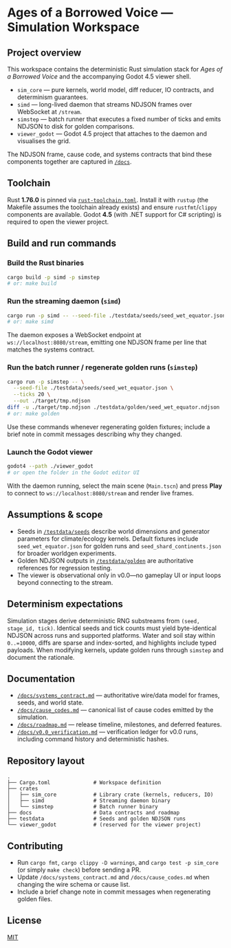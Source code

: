 # Ages of a Borrowed Voice — Simulation Workspace

## Project overview

This workspace contains the deterministic Rust simulation stack for *Ages of a Borrowed Voice* and the accompanying Godot 4.5 viewer shell.

* `sim_core` — pure kernels, world model, diff reducer, IO contracts, and determinism guarantees.
* `simd` — long-lived daemon that streams NDJSON frames over WebSocket at `/stream`.
* `simstep` — batch runner that executes a fixed number of ticks and emits NDJSON to disk for golden comparisons.
* `viewer_godot` — Godot 4.5 project that attaches to the daemon and visualises the grid.

The NDJSON frame, cause code, and systems contracts that bind these components together are captured in [`/docs`](docs/).

## Toolchain

Rust **1.76.0** is pinned via [`rust-toolchain.toml`](rust-toolchain.toml). Install it with `rustup` (the Makefile assumes the toolchain already exists) and ensure `rustfmt`/`clippy` components are available. Godot **4.5** (with .NET support for C# scripting) is required to open the viewer project.

## Build and run commands

### Build the Rust binaries

```bash
cargo build -p simd -p simstep
# or: make build
```

### Run the streaming daemon (`simd`)

```bash
cargo run -p simd -- --seed-file ./testdata/seeds/seed_wet_equator.json --port 8080
# or: make simd
```

The daemon exposes a WebSocket endpoint at `ws://localhost:8080/stream`, emitting one NDJSON frame per line that matches the systems contract.

### Run the batch runner / regenerate golden runs (`simstep`)

```bash
cargo run -p simstep -- \
  --seed-file ./testdata/seeds/seed_wet_equator.json \
  --ticks 20 \
  --out ./target/tmp.ndjson
diff -u ./target/tmp.ndjson ./testdata/golden/seed_wet_equator.ndjson
# or: make golden
```

Use these commands whenever regenerating golden fixtures; include a brief note in commit messages describing why they changed.

### Launch the Godot viewer

```bash
godot4 --path ./viewer_godot
# or open the folder in the Godot editor UI
```

With the daemon running, select the main scene (`Main.tscn`) and press **Play** to connect to `ws://localhost:8080/stream` and render live frames.

## Assumptions & scope

* Seeds in [`/testdata/seeds`](testdata/seeds/) describe world dimensions and generator parameters for climate/ecology kernels. Default fixtures include `seed_wet_equator.json` for golden runs and `seed_shard_continents.json` for broader worldgen experiments.
* Golden NDJSON outputs in [`/testdata/golden`](testdata/golden/) are authoritative references for regression testing.
* The viewer is observational only in v0.0—no gameplay UI or input loops beyond connecting to the stream.

## Determinism expectations

Simulation stages derive deterministic RNG substreams from `(seed, stage_id, tick)`. Identical seeds and tick counts must yield byte-identical NDJSON across runs and supported platforms. Water and soil stay within `0..=10000`, diffs are sparse and index-sorted, and highlights include typed payloads. When modifying kernels, update golden runs through `simstep` and document the rationale.

## Documentation

* [`/docs/systems_contract.md`](docs/systems_contract.md) — authoritative wire/data model for frames, seeds, and world state.
* [`/docs/cause_codes.md`](docs/cause_codes.md) — canonical list of cause codes emitted by the simulation.
* [`/docs/roadmap.md`](docs/roadmap.md) — release timeline, milestones, and deferred features.
* [`/docs/v0.0_verification.md`](docs/v0.0_verification.md) — verification ledger for v0.0 runs, including command history and deterministic hashes.

## Repository layout

```
.
├── Cargo.toml              # Workspace definition
├── crates
│   ├── sim_core            # Library crate (kernels, reducers, IO)
│   ├── simd                # Streaming daemon binary
│   └── simstep             # Batch runner binary
├── docs                    # Data contracts and roadmap
├── testdata                # Seeds and golden NDJSON runs
└── viewer_godot            # (reserved for the viewer project)
```

## Contributing

* Run `cargo fmt`, `cargo clippy -D warnings`, and `cargo test -p sim_core` (or simply `make check`) before sending a PR.
* Update `/docs/systems_contract.md` and `/docs/cause_codes.md` when changing the wire schema or cause list.
* Include a brief change note in commit messages when regenerating golden files.

## License

[MIT](LICENSE)

